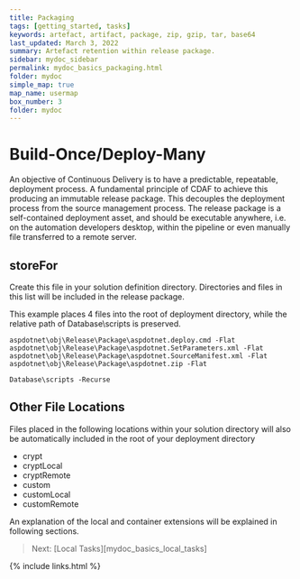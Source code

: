 ```yaml
---
title: Packaging
tags: [getting_started, tasks]
keywords: artefact, artifact, package, zip, gzip, tar, base64
last_updated: March 3, 2022
summary: Artefact retention within release package.
sidebar: mydoc_sidebar
permalink: mydoc_basics_packaging.html
folder: mydoc
simple_map: true
map_name: usermap
box_number: 3
folder: mydoc
---
```


# Build-Once/Deploy-Many

An objective of Continuous Delivery is to have a predictable, repeatable, deployment process. A fundamental principle of CDAF to achieve this producing an immutable release package. This decouples the deployment process from the source management process. The release package is a self-contained deployment asset, and should be executable anywhere, i.e. on the automation developers desktop, within the pipeline or even manually file transferred to a remote server.

## storeFor

Create this file in your solution definition directory. Directories and files in this list will be included in the release package.

This example places 4 files into the root of deployment directory, while the relative path of Database\scripts is preserved.

```
aspdotnet\obj\Release\Package\aspdotnet.deploy.cmd -Flat
aspdotnet\obj\Release\Package\aspdotnet.SetParameters.xml -Flat
aspdotnet\obj\Release\Package\aspdotnet.SourceManifest.xml -Flat
aspdotnet\obj\Release\Package\aspdotnet.zip -Flat

Database\scripts -Recurse
```

## Other File Locations

Files placed in the following locations within your solution directory will also be automatically included in the root of your deployment directory

- crypt
- cryptLocal
- cryptRemote
- custom
- customLocal
- customRemote

An explanation of the local and container extensions will be explained in following sections.

> Next: [Local Tasks][mydoc_basics_local_tasks]

{% include links.html %}
